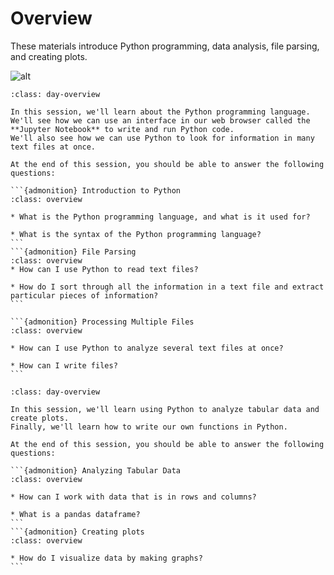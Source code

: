 Overview
======================================

These materials introduce Python programming, data analysis, file parsing, and creating plots.

![alt](_static/../images/CSLA_MolSSI.png)


``````{admonition} Day 1 Overview
:class: day-overview

In this session, we'll learn about the Python programming language. 
We'll see how we can use an interface in our web browser called the **Jupyter Notebook** to write and run Python code.
We'll also see how we can use Python to look for information in many text files at once.

At the end of this session, you should be able to answer the following questions:

```{admonition} Introduction to Python
:class: overview

* What is the Python programming language, and what is it used for?

* What is the syntax of the Python programming language?
```
```{admonition} File Parsing
:class: overview
* How can I use Python to read text files?

* How do I sort through all the information in a text file and extract particular pieces of information?
```

```{admonition} Processing Multiple Files
:class: overview

* How can I use Python to analyze several text files at once?

* How can I write files?
```
``````

``````{admonition} Day 2 Overview
:class: day-overview

In this session, we'll learn using Python to analyze tabular data and create plots.
Finally, we'll learn how to write our own functions in Python.

At the end of this session, you should be able to answer the following questions:

```{admonition} Analyzing Tabular Data
:class: overview

* How can I work with data that is in rows and columns?

* What is a pandas dataframe?
```
```{admonition} Creating plots
:class: overview

* How do I visualize data by making graphs?
```

``````
